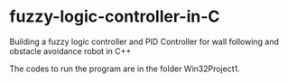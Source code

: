 # fuzzy-logic-controller-in-C
Building a fuzzy logic controller and PID Controller for wall following and obstacle avoidance robot in C++

The codes to run the program are in the folder Win32Project1.